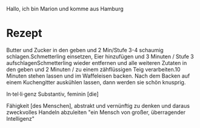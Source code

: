 Hallo, ich bin Marion und komme aus Hamburg

# Rezept
Butter und Zucker in den  geben und 2 Min/Stufe 3-4 schaumig schlagen.Schmetterling einsetzen, Eier hinzufügen und 3 Minuten / Stufe 3 aufschlagenSchmetterling wieder entfernen und alle weiteren Zutaten in den  geben und  2 Minuten / zu einem zähflüssigen Teig verarbeiten.10 Minuten stehen lassen und im Waffeleisen backen. Nach dem Backen auf einem Kuchengitter auskühlen lassen, dann werden sie schön knusprig.

In·tel·li·genz
Substantiv, feminin [die]

Fähigkeit [des Menschen], abstrakt und vernünftig zu denken und daraus zweckvolles Handeln abzuleiten
"ein Mensch von großer, überragender Intelligenz"